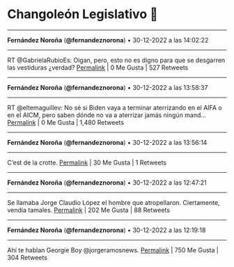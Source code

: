 # Changoleón Legislativo 🙈
*****
**Fernández Noroña** (**@fernandeznorona**) • 30-12-2022 a las 14:02:22
*****
RT @GabrielaRubioEs: Oigan, pero, esto no es digno para que se desgarren las vestiduras ¿verdad?
[Permalink](https://twitter.com/fernandeznorona/status/1608946621857030145) | 0 Me Gusta | 527 Retweets
*****
**Fernández Noroña** (**@fernandeznorona**) • 30-12-2022 a las 13:58:37
*****
RT @eltemaguillev: No sé si Biden vaya a terminar aterrizando en el AIFA o en el AICM, pero saben dónde no va a aterrizar jamás ningún mand…
[Permalink](https://twitter.com/fernandeznorona/status/1608945680265146368) | 0 Me Gusta | 1,480 Retweets
*****
**Fernández Noroña** (**@fernandeznorona**) • 30-12-2022 a las 13:56:14
*****
C’est de la crotte.
[Permalink](https://twitter.com/fernandeznorona/status/1608945081331122176) | 30 Me Gusta | 1 Retweets
*****
**Fernández Noroña** (**@fernandeznorona**) • 30-12-2022 a las 12:47:21
*****
Se llamaba Jorge Claudio López el hombre que atropellaron. Ciertamente, vendía tamales.
[Permalink](https://twitter.com/fernandeznorona/status/1608927743475068928) | 202 Me Gusta | 88 Retweets
*****
**Fernández Noroña** (**@fernandeznorona**) • 30-12-2022 a las 12:19:18
*****
Ahí te hablan Georgie Boy @jorgeramosnews.
[Permalink](https://twitter.com/fernandeznorona/status/1608920687993061376) | 750 Me Gusta | 304 Retweets